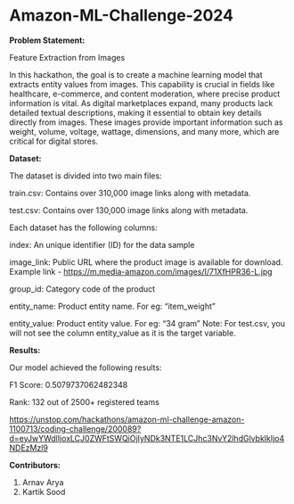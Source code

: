 # Amazon-ML-Challenge-2024



**Problem Statement:**

Feature Extraction from Images

In this hackathon, the goal is to create a machine learning model that extracts entity values from images. This capability is crucial in fields like healthcare, e-commerce, and content moderation, where precise product information is vital. As digital marketplaces expand, many products lack detailed textual descriptions, making it essential to obtain key details directly from images. These images provide important information such as weight, volume, voltage, wattage, dimensions, and many more, which are critical for digital stores.

**Dataset:**

The dataset is divided into two main files:

train.csv: Contains over 310,000 image links along with metadata.

test.csv: Contains over 130,000 image links along with metadata.

Each dataset has the following columns:

index: An unique identifier (ID) for the data sample

image_link: Public URL where the product image is available for download. Example link - https://m.media-amazon.com/images/I/71XfHPR36-L.jpg

group_id: Category code of the product

entity_name: Product entity name. For eg: “item_weight”

entity_value: Product entity value. For eg: “34 gram” Note: For test.csv, you will not see the column entity_value as it is the target variable.


**Results:**

Our model achieved the following results:

F1 Score: 0.5079737062482348

Rank: 132 out of 2500+ registered teams

https://unstop.com/hackathons/amazon-ml-challenge-amazon-1100713/coding-challenge/200089?d=eyJwYWdlIjoxLCJ0ZWFtSWQiOjIyNDk3NTE1LCJhc3NvY2lhdGlvbklkIjo4NDEzMzl9


**Contributors:**

1. Arnav Arya
2. Kartik Sood

